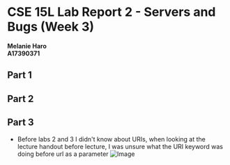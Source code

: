 # CSE 15L Lab Report 2 - Servers and Bugs (Week 3)
**Melanie Haro** <br />
**A17390371** <br />

## Part 1

## Part 2

## Part 3
- Before labs 2 and 3 I didn't know about URIs, when looking at the lecture handout before lecture, I was unsure what the URI keyword was doing before url as a parameter
![Image]()
